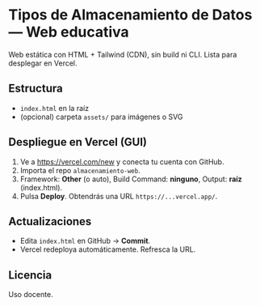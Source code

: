 # Tipos de Almacenamiento de Datos — Web educativa

Web estática con HTML + Tailwind (CDN), sin build ni CLI. Lista para desplegar en Vercel.

## Estructura
- `index.html` en la raíz
- (opcional) carpeta `assets/` para imágenes o SVG

## Despliegue en Vercel (GUI)
1. Ve a https://vercel.com/new y conecta tu cuenta con GitHub.
2. Importa el repo `almacenamiento-web`.
3. Framework: **Other** (o auto), Build Command: **ninguno**, Output: **raíz** (index.html).
4. Pulsa **Deploy**. Obtendrás una URL `https://...vercel.app/`.

## Actualizaciones
- Edita `index.html` en GitHub → **Commit**.
- Vercel redeploya automáticamente. Refresca la URL.

## Licencia
Uso docente.

